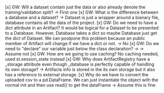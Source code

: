 [x] GW: Will a dataset contain just the data or also already denote the training/validation split? -> First one
[x] GW: What is the difference between a database and a dataset? -> Dataset is 
    just a wrapper around a bianary file, database contains all the data of the project.
[x] GW: Do we need to have a dict attribute in an Artifact? It would be logical
    for a Dataset to be presented to a Database. However, Database takes a dict so maybe Database just get the dict of Dataset. We can postpone this problem because an public member of Artifact will change if we have a dict or not. -> No
[x] GW: Do we need to "declare" our variable just below the class declaration? -> -> Assume not
[x] GW: How are we going to use caching? No caching needed, used st.session_state instead
[x] GW: Why does ArtifactRegistry have a _storage attribute even though _database is perfectly capable of handling its own storage? -> Artifacts info is stored in the its own storage but it also has a reference to external storage.
[x] Why do we have to convert the uploaded csv to a pd.DataFrame. We can just instantiate the object with the normal init and then use read() to get the dataFrame -> Assume this is fine